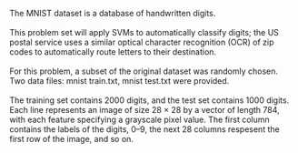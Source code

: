 The MNIST dataset is a database of handwritten digits. <br /><br />
This problem set will apply SVMs to automatically classify digits; the US postal service uses a similar optical character recognition (OCR) of zip codes to automatically route letters to their destination. <br /><br />
For this problem, a subset of the original dataset was randomly chosen. Two data files: mnist train.txt, mnist test.txt were provided. <br /><br />
The training set contains 2000 digits, and the test set contains 1000 digits. Each line represents an image of size 28 × 28 by a vector of length 784, with each feature specifying a grayscale pixel value. The first column contains the labels of the digits, 0–9, the next 28 columns respesent the first row of the image, and so on.

